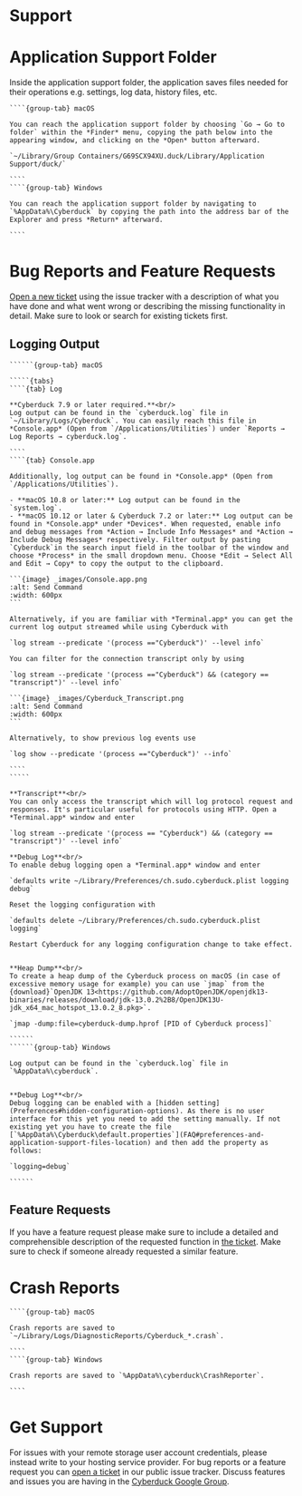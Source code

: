 Support
===

# Application Support Folder

Inside the application support folder, the application saves files needed for their operations e.g. settings, log data, history files, etc.

`````{tabs}
````{group-tab} macOS

You can reach the application support folder by choosing `Go → Go to folder` within the *Finder* menu, copying the path below into the appearing window, and clicking on the *Open* button afterward.

`~/Library/Group Containers/G69SCX94XU.duck/Library/Application Support/duck/`

````
````{group-tab} Windows

You can reach the application support folder by navigating to `%AppData%\Cyberduck` by copying the path into the address bar of the Explorer and press *Return* afterward.

````
`````

# Bug Reports and Feature Requests

[Open a new ticket]() using the issue tracker with a description of what you have done and what went wrong or describing the missing functionality in detail. Make sure to look or search for existing tickets first.

## Logging Output

```````{tabs}
``````{group-tab} macOS

`````{tabs}
````{tab} Log

**Cyberduck 7.9 or later required.**<br/>
Log output can be found in the `cyberduck.log` file in `~/Library/Logs/Cyberduck`. You can easily reach this file in *Console.app* (Open from `/Applications/Utilities`) under `Reports → Log Reports → cyberduck.log`.

````
````{tab} Console.app

Additionally, log output can be found in *Console.app* (Open from `/Applications/Utilities`).

- **macOS 10.8 or later:** Log output can be found in the `system.log`.
- **macOS 10.12 or later & Cyberduck 7.2 or later:** Log output can be found in *Console.app* under *Devices*. When requested, enable info and debug messages from *Action → Include Info Messages* and *Action → Include Debug Messages* respectively. Filter output by pasting `Cyberduck`in the search input field in the toolbar of the window and choose *Process* in the small dropdown menu. Choose *Edit → Select All and Edit → Copy* to copy the output to the clipboard.

```{image} _images/Console.app.png
:alt: Send Command
:width: 600px  
```

Alternatively, if you are familiar with *Terminal.app* you can get the current log output streamed while using Cyberduck with

`log stream --predicate '(process =="Cyberduck")' --level info`

You can filter for the connection transcript only by using

`log stream --predicate '(process =="Cyberduck") && (category == "transcript")' --level info`

```{image} _images/Cyberduck_Transcript.png
:alt: Send Command
:width: 600px
```

Alternatively, to show previous log events use

`log show --predicate '(process =="Cyberduck")' --info`

````
`````

**Transcript**<br/>
You can only access the transcript which will log protocol request and responses. It's particular useful for protocols using HTTP. Open a *Terminal.app* window and enter 

`log stream --predicate '(process == "Cyberduck") && (category == "transcript")' --level info`

**Debug Log**<br/>
To enable debug logging open a *Terminal.app* window and enter

`defaults write ~/Library/Preferences/ch.sudo.cyberduck.plist logging debug`

Reset the logging configuration with

`defaults delete ~/Library/Preferences/ch.sudo.cyberduck.plist logging`

Restart Cyberduck for any logging configuration change to take effect.


**Heap Dump**<br/>
To create a heap dump of the Cyberduck process on macOS (in case of excessive memory usage for example) you can use `jmap` from the {download}`OpenJDK 13<https://github.com/AdoptOpenJDK/openjdk13-binaries/releases/download/jdk-13.0.2%2B8/OpenJDK13U-jdk_x64_mac_hotspot_13.0.2_8.pkg>`.

`jmap -dump:file=cyberduck-dump.hprof [PID of Cyberduck process]`

``````
``````{group-tab} Windows

Log output can be found in the `cyberduck.log` file in `%AppData%\cyberduck`.


**Debug Log**<br/>
Debug logging can be enabled with a [hidden setting](Preferences#hidden-configuration-options). As there is no user interface for this yet you need to add the setting manually. If not existing yet you have to create the file [`%AppData%\Cyberduck\default.properties`](FAQ#preferences-and-application-support-files-location) and then add the property as follows:

`logging=debug`

``````
```````

## Feature Requests

If you have a feature request please make sure to include a detailed and comprehensible description of the requested function in [the ticket](). Make sure to check if someone already requested a similar feature.

# Crash Reports

`````{tabs}
````{group-tab} macOS

Crash reports are saved to `~/Library/Logs/DiagnosticReports/Cyberduck_*.crash`.

````
````{group-tab} Windows

Crash reports are saved to `%AppData%\cyberduck\CrashReporter`.

````
`````

# Get Support

For issues with your remote storage user account credentials, please instead write to your hosting service provider. For bug reports or a feature request you can [open a ticket]() in our public issue tracker. Discuss features and issues you are having in the [Cyberduck Google Group](http://groups.google.com/group/cyberduck).